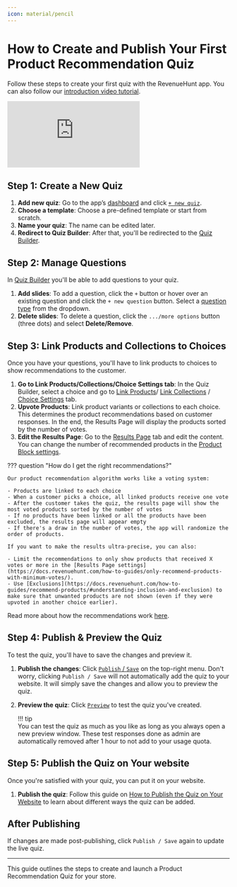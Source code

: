 ```yaml
---
icon: material/pencil
---
```



# How to Create and Publish Your First Product Recommendation Quiz

Follow these steps to create your first quiz with the RevenueHunt app. You can also follow our [introduction video tutorial](https://docs.revenuehunt.com/tutorials/getting-started/).

<div class="videoWrapper">
<iframe src="https://www.youtube.com/embed/UMCpGlbjrUA?si=ftq73J4rFKtW_yGr" frameborder="0" allow="accelerometer; autoplay; clipboard-write; encrypted-media; gyroscope; picture-in-picture" allowfullscreen></iframe>
</div>

## Step 1: Create a New Quiz

1. **Add new quiz**: Go to the app’s [dashboard](https://docs.revenuehunt.com/reference/dashboard/) and click [`+ new quiz`](https://docs.revenuehunt.com/reference/dashboard/#new-quiz).
2. **Choose a template**: Choose a pre-defined template or start from scratch.
3. **Name your quiz**: The name can be edited later.
4. **Redirect to Quiz Builder**: After that, you'll be redirected to the [Quiz Builder](https://docs.revenuehunt.com/reference/quiz-builder/).

## Step 2: Manage Questions

In [Quiz Builder](https://docs.revenuehunt.com/reference/quiz-builder/) you'll be able to add questions to your quiz.

1. **Add slides**: To add a question, click the `+` button or hover over an existing question and click the `+ new question` button. Select a [question type](https://docs.revenuehunt.com/reference/quiz-builder/#question-types) from the dropdown.
2. **Delete slides**: To delete a question, click the `.../more options` button (three dots) and select **Delete/Remove**.

## Step 3: Link Products and Collections to Choices

Once you have your questions, you'll have to link products to choices to show recommendations to the customer.

1. **Go to Link Products/Collections/Choice Settings tab**: In the Quiz Builder, select a choice and go to [Link Products](https://docs.revenuehunt.com/reference/quiz-builder/#link-products)/ [Link Collections](https://docs.revenuehunt.com/reference/quiz-builder/#link-collections) / [Choice Settings](https://docs.revenuehunt.com/reference/quiz-builder/#choice-settings) tab.
2. **Upvote Products**: Link product variants or collections to each choice. This determines the product recommendations based on customer responses. In the end, the Results Page will display the products sorted by the number of votes.
3. **Edit the Results Page**: Go to the [Results Page](https://docs.revenuehunt.com/reference/quiz-builder/#results-page) tab and edit the content. You can change the number of recommended products in the [Product Block settings](https://docs.revenuehunt.com/reference/quiz-builder/#block-settings).

??? question "How do I get the right recommendations?"

    Our product recommendation algorithm works like a voting system:

    - Products are linked to each choice
    - When a customer picks a choice, all linked products receive one vote
    - After the customer takes the quiz, the results page will show the most voted products sorted by the number of votes
    - If no products have been linked or all the products have been excluded, the results page will appear empty
    - If there's a draw in the number of votes, the app will randomize the order of products.

    If you want to make the results ultra-precise, you can also:

    - Limit the recommendations to only show products that received X votes or more in the [Results Page settings](https://docs.revenuehunt.com/how-to-guides/only-recommend-products-with-minimum-votes/).
    - Use [Exclusions](https://docs.revenuehunt.com/how-to-guides/recommend-products/#understanding-inclusion-and-exclusion) to make sure that unwanted products are not shown (even if they were upvoted in another choice earlier).

Read more about how the recommendations work [here](https://docs.revenuehunt.com/how-to-guides/recommend-products/).

## Step 4: Publish & Preview the Quiz

To test the quiz, you'll have to save the changes and preview it.

1. **Publish the changes**: Click [`Publish` / `Save`](https://docs.revenuehunt.com/reference/quiz-builder/#quiz-builder_1) on the top-right menu. Don't worry, clicking `Publish / Save` will not automatically add the quiz to your website. It will simply save the changes and allow you to preview the quiz.
2. **Preview the quiz**: Click [`Preview`](https://docs.revenuehunt.com/reference/quiz-builder/#quiz-builder_1) to test the quiz you've created. 

    !!! tip    
        You can test the quiz as much as you like as long as you always open a new preview window. These test responses done as admin are automatically removed after 1 hour to not add to your usage quota.

## Step 5: Publish the Quiz on Your website

Once you're satisfied with your quiz, you can put it on your website. 

1. **Publish the quiz**: Follow this guide on [How to Publish the Quiz on Your Website](https://docs.revenuehunt.com/how-to-guides/how-to-publish-quiz/) to learn about different ways the quiz can be added.

## After Publishing

If changes are made post-publishing, click `Publish / Save` again to update the live quiz.

---
This guide outlines the steps to create and launch a Product Recommendation Quiz for your store.
